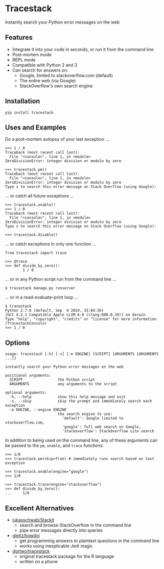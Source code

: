 # Tracestack
Instantly search your Python error messages on the web

## Features

* Integrate it into your code in seconds, or run it from the command line
* Post-mortem mode
* REPL mode
* Compatible with Python 2 and 3
* Can search for answers on:
    * Google, limited to stackoverflow.com (default)
    * The entire web (via Google)
    * StackOverflow's own search engine

## Installation

    pip install tracestack

## Uses and Examples

Do a post-mortem autopsy of your last exception ...

    >>> 1 / 0
    Traceback (most recent call last):
      File "<console>", line 1, in <module>
    ZeroDivisionError: integer division or modulo by zero

    >>> tracestack.pm()
    Traceback (most recent call last):
      File "<console>", line 1, in <module>
    ZeroDivisionError: integer division or modulo by zero
    Type s to search this error message on Stack Overflow (using Google):

... or catch all future exceptions ...

    >>> tracestack.enable()
    >>> 1 / 0
    Traceback (most recent call last):
      File "<console>", line 1, in <module>
    ZeroDivisionError: integer division or modulo by zero
    Type s to search this error message on Stack Overflow (using Google):

    >>> tracestack.disable()

... or catch exceptions in only one function ...

    from tracestack import trace

    >>> @trace
    >>> def divide_by_zero():
            1 / 0

... or in any Python script run from the command line ...

    $ tracestack manage.py runserver

... or in a read-evaluate-print loop ... 

    $ tracestack
    Python 2.7.6 (default, Sep  9 2014, 15:04:36) 
    [GCC 4.2.1 Compatible Apple LLVM 6.0 (clang-600.0.39)] on darwin
    Type "help", "copyright", "credits" or "license" for more information.
    (TracestackConsole)
    >>> 1 / 0



## Options

    usage: tracestack [-h] [-s] [-e ENGINE] [SCRIPT] [ARGUMENTS [ARGUMENTS ...]]
    
    instantly search your Python error messages on the web
    
    positional arguments:
      SCRIPT                the Python script
      ARGUMENTS             any arguments to the script
    
    optional arguments:
      -h, --help            show this help message and exit
      -s, --skip            skip the prompt and immediately search each exception
      -e ENGINE, --engine ENGINE
                            the search engine to use:
                              'default': Google limited to stackoverflow.com, 
                              'google': full web search on Google, 
                              'stackoverflow': StackOverflow site search

In addition to being used on the command line, any of these arguments can be passed to the `pm`, `enable`, and `trace` functions:
    
    >>> 1/0
    >>> tracestack.pm(skip=True) # immediately runs search based on last exception
    
    >>> tracestack.enable(engine="google")
    >>> 1/0
    
    >>> tracestack.trace(engine="stackoverflow")
    >>> def divide_by_zero():
    ...     1/0

## Excellent Alternatives 

* [lukasschwab/Stackit](https://github.com/lukasschwab/stackit)
    * search and browse StackOverflow in the command line
    * pipe error messages directly into queries
* [gleitz/howdoi](https://github.com/gleitz/howdoi)
    * get programming answers to plaintext questions in the command line
    * works using inexplicable Jedi magic
* [dgrtwo/tracestack](https://github.com/dgrtwo/tracestack)
    * original tracestack package for the R language
    * written on a phone

